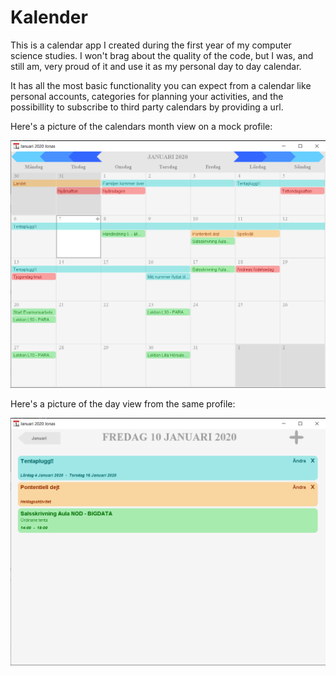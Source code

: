 # Kalender

This is a calendar app I created during the first year of my computer science studies. I won't brag about the quality of the 
code, but I was, and still am, very proud of it and use it as my personal day to day calendar.

It has all the most basic functionality you can expect from a calendar like personal accounts, categories for planning your
activities, and the possibillity to subscribe to third party calendars by providing a url.

Here's a picture of the calendars month view on a mock profile:

![MonthView](https://github.com/gomsim/Kalender/blob/master/MonthView.png)

Here's a picture of the day view from the same profile:

![DayView](https://github.com/gomsim/Kalender/blob/master/DayView.png)
